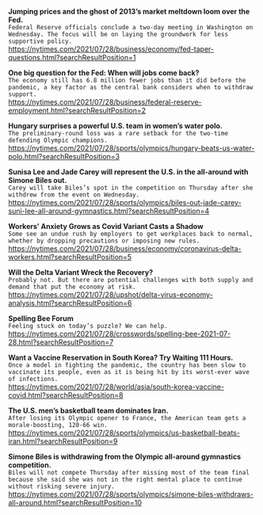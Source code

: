 **Jumping prices and the ghost of 2013’s market meltdown loom over the Fed.**\
`Federal Reserve officials conclude a two-day meeting in Washington on Wednesday. The focus will be on laying the groundwork for less supportive policy.`\
https://nytimes.com/2021/07/28/business/economy/fed-taper-questions.html?searchResultPosition=1

**One big question for the Fed: When will jobs come back?**\
`The economy still has 6.8 million fewer jobs than it did before the pandemic, a key factor as the central bank considers when to withdraw support.`\
https://nytimes.com/2021/07/28/business/federal-reserve-employment.html?searchResultPosition=2

**Hungary surprises a powerful U.S. team in women’s water polo.**\
`The preliminary-round loss was a rare setback for the two-time defending Olympic champions.`\
https://nytimes.com/2021/07/28/sports/olympics/hungary-beats-us-water-polo.html?searchResultPosition=3

**Sunisa Lee and Jade Carey will represent the U.S. in the all-around with Simone Biles out.**\
`Carey will take Biles’s spot in the competition on Thursday after she withdrew from the event on Wednesday.`\
https://nytimes.com/2021/07/28/sports/olympics/biles-out-jade-carey-suni-lee-all-around-gymnastics.html?searchResultPosition=4

**Workers’ Anxiety Grows as Covid Variant Casts a Shadow**\
`Some see an undue rush by employers to get workplaces back to normal, whether by dropping precautions or imposing new rules.`\
https://nytimes.com/2021/07/28/business/economy/coronavirus-delta-workers.html?searchResultPosition=5

**Will the Delta Variant Wreck the Recovery?**\
`Probably not. But there are potential challenges with both supply and demand that put the economy at risk.`\
https://nytimes.com/2021/07/28/upshot/delta-virus-economy-analysis.html?searchResultPosition=6

**Spelling Bee Forum**\
`Feeling stuck on today’s puzzle? We can help.`\
https://nytimes.com/2021/07/28/crosswords/spelling-bee-2021-07-28.html?searchResultPosition=7

**Want a Vaccine Reservation in South Korea? Try Waiting 111 Hours.**\
`Once a model in fighting the pandemic, the country has been slow to vaccinate its people, even as it is being hit by its worst-ever wave of infections.`\
https://nytimes.com/2021/07/28/world/asia/south-korea-vaccine-covid.html?searchResultPosition=8

**The U.S. men’s basketball team dominates Iran.**\
`After losing its Olympic opener to France, the American team gets a morale-boosting, 120-66 win.`\
https://nytimes.com/2021/07/28/sports/olympics/us-basketball-beats-iran.html?searchResultPosition=9

**Simone Biles is withdrawing from the Olympic all-around gymnastics competition.**\
`Biles will not compete Thursday after missing most of the team final because she said she was not in the right mental place to continue without risking severe injury.`\
https://nytimes.com/2021/07/28/sports/olympics/simone-biles-withdraws-all-around.html?searchResultPosition=10

